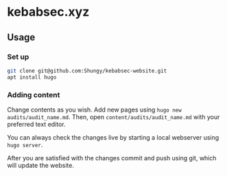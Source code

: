 # kebabsec.xyz

## Usage

### Set up

```sh
git clone git@github.com:Shungy/kebabsec-website.git
apt install hugo
```

### Adding content

Change contents as you wish. Add new pages using `hugo new audits/audit_name.md`. Then, open
`content/audits/audit_name.md` with your preferred text editor.

You can always check the changes live by starting a local webserver using `hugo server`.

After you are satisfied with the changes commit and push using git, which will update the website.
